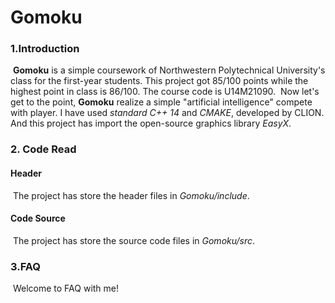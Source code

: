 # Gomoku

### 1.Introduction	

​	**Gomoku** is a simple coursework of Northwestern Polytechnical University's class for the first-year students. This project got 85/100 points while the highest point in class is 86/100.
The course code is U14M21090.
​	Now let's get to the point, **Gomoku** realize a simple "artificial intelligence" compete with player. I have used *standard C++ 14* and *CMAKE*, developed by CLION. And this project has
import the open-source graphics library *EasyX*.

### 2. Code Read 

#### Header

​	The project has store the header files in *Gomoku/include*.

#### Code Source

​	The project has store the source code files in *Gomoku/src*.

### 3.FAQ

​	Welcome to FAQ with me!

